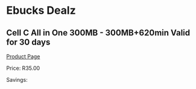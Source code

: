 
# Ebucks Dealz
## Cell C All in One 300MB - 300MB+620min Valid for 30 days
[Product Page](https://www.ebucks.com/web/shop/productSelected.do?prodId=1028418513&catId=300)

Price: R35.00

Savings: 


	